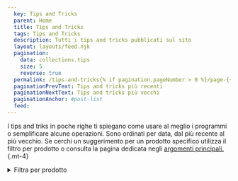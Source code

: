 ```yaml
---
  key: Tips and Tricks
  parent: Home
  title: Tips and Tricks
  tags: Tips and Tricks
  description: Tutti i tips and tricks pubblicati sul sito
  layout: layouts/feed.njk
  pagination:
    data: collections.tips
    size: 5
    reverse: true
  permalink: /tips-and-tricks{% if pagination.pageNumber > 0 %}/page-{{ pagination.pageNumber + 1 }}{% endif %}/
  paginationPrevText: Tips and tricks più recenti
  paginationNextText: Tips and tricks più vecchi
  paginationAnchor: #post-list
  feed:
---
```

I tips and triks in poche righe ti spiegano come usare al meglio i programmi o semplificare alcune operazioni. Sono ordinati per data, dal più recente al più vecchio. Se cerchi un suggerimento per un prodotto specifico utilizza il filtro per prodotto o consulta la pagina dedicata negli [argomenti principali.](/#topics){.mt-4}

<details>
  <summary>
  Filtra per prodotto
  </summary>

<div class="mt-4">

{% if collections.googledocstips.length %}
- [Documenti Google](/google-docs/tips-and-tricks/)
{% endif %}
- [Gmail](/gmail/tips-and-tricks/)
- [Google Maps](/google-maps/tips-and-tricks/)
- [Altri prodotti](others)

</div>

</details>

<div id="post-list" class="heading">
</div>
